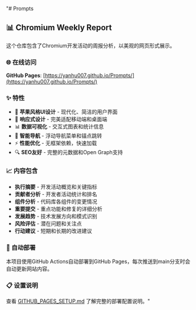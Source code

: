 "# Prompts

## 📊 Chromium Weekly Report

这个仓库包含了Chromium开发活动的周报分析，以美观的网页形式展示。

### 🌐 在线访问

**GitHub Pages**: [https://yanhu007.github.io/Prompts/](https://yanhu007.github.io/Prompts/)

### ✨ 特性

- 🎨 **苹果风格UI设计** - 现代化、简洁的用户界面
- 📱 **响应式设计** - 完美适配移动端和桌面端
- 📊 **数据可视化** - 交互式图表和统计信息
- 🧭 **智能导航** - 浮动导航菜单和锚点跳转
- ⚡ **性能优化** - 无框架依赖，快速加载
- 🔍 **SEO友好** - 完整的元数据和Open Graph支持

### 📈 内容包含

- **执行摘要** - 开发活动概览和关键指标
- **贡献者分析** - 开发者活动统计和排名
- **组件分析** - 代码库各组件的变更情况
- **重要提交** - 重点功能和修复的详细分析
- **发展趋势** - 技术发展方向和模式识别
- **风险评估** - 潜在问题和关注点
- **行动建议** - 短期和长期的改进建议

### 🚀 自动部署

本项目使用GitHub Actions自动部署到GitHub Pages，每次推送到main分支时会自动更新网站内容。

### 📋 设置说明

查看 [GITHUB_PAGES_SETUP.md](./GITHUB_PAGES_SETUP.md) 了解完整的部署配置说明。" 
